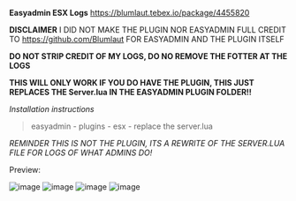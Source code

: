 **Easyadmin ESX Logs**
https://blumlaut.tebex.io/package/4455820

**DISCLAIMER** 
I DID NOT MAKE THE PLUGIN NOR EASYADMIN FULL CREDIT TO 
https://github.com/Blumlaut FOR EASYADMIN AND THE PLUGIN ITSELF 

**DO NOT STRIP CREDIT OF MY LOGS, DO NO REMOVE THE FOTTER AT THE LOGS**

**THIS WILL ONLY WORK IF YOU DO HAVE THE PLUGIN, THIS JUST REPLACES THE Server.lua IN THE EASYADMIN PLUGIN FOLDER!!** 

 *Installation instructions* 
> easyadmin - plugins - esx - replace the server.lua 

*REMINDER THIS IS NOT THE PLUGIN, ITS A REWRITE OF THE SERVER.LUA FILE FOR LOGS OF WHAT ADMINS DO!*

Preview:

![image](https://github.com/PurpleTheDev/easyadminesxlogs/assets/168777781/8716cae9-b459-4be1-bbe3-e0d1fdb614da)
![image](https://github.com/PurpleTheDev/easyadminesxlogs/assets/168777781/61dd981e-09d5-4db1-8375-fa0f40539602)
![image](https://github.com/PurpleTheDev/easyadminesxlogs/assets/168777781/03fa1243-f125-4aae-bc6a-2d0cddaf09b0)
![image](https://github.com/PurpleTheDev/easyadminesxlogs/assets/168777781/8c5d755c-0cf5-49dd-944f-8a14480d9cdf)
